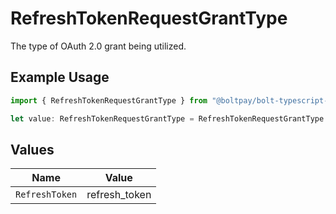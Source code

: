 # RefreshTokenRequestGrantType

The type of OAuth 2.0 grant being utilized.

## Example Usage

```typescript
import { RefreshTokenRequestGrantType } from "@boltpay/bolt-typescript-sdk/models/components";

let value: RefreshTokenRequestGrantType = RefreshTokenRequestGrantType.RefreshToken;
```

## Values

| Name           | Value          |
| -------------- | -------------- |
| `RefreshToken` | refresh_token  |